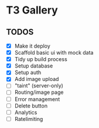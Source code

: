 # T3 Gallery

## TODOS

- [x] Make it deploy
- [x] Scaffold basic ui with mock data
- [x] Tidy up build process
- [x] Setup database
- [x] Setup auth
- [x] Add image upload
- [ ] "taint" (server-only)
- [ ] Routing/image page
- [ ] Error management
- [ ] Delete button
- [ ] Analytics
- [ ] Ratelimiting
